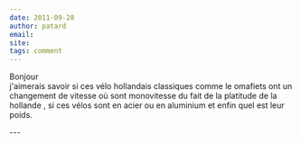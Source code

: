 ```yaml
---
date: 2011-09-28
author: patard
email: 
site: 
tags: comment
---
```


<p>Bonjour <br />
j'aimerais savoir si ces vélo hollandais classiques comme le omafiets ont un changement de vitesse où sont monovitesse  du fait de la platitude de la hollande , si ces vélos sont en acier ou en aluminium et enfin quel est leur poids.</p>
---